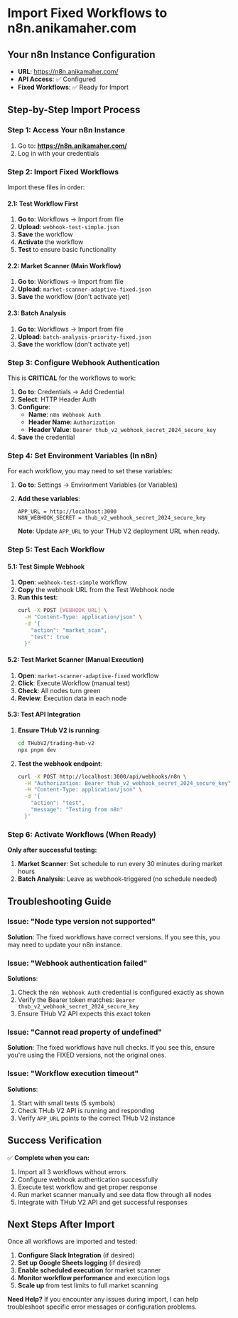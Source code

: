 # Import Fixed Workflows to n8n.anikamaher.com

## Your n8n Instance Configuration

- **URL**: https://n8n.anikamaher.com/
- **API Access**: ✅ Configured  
- **Fixed Workflows**: ✅ Ready for Import

## Step-by-Step Import Process

### Step 1: Access Your n8n Instance

1. Go to: **https://n8n.anikamaher.com/**
2. Log in with your credentials

### Step 2: Import Fixed Workflows

Import these files in order:

#### 2.1: Test Workflow First
1. **Go to**: Workflows → Import from file
2. **Upload**: `webhook-test-simple.json`
3. **Save** the workflow
4. **Activate** the workflow
5. **Test** to ensure basic functionality

#### 2.2: Market Scanner (Main Workflow)
1. **Go to**: Workflows → Import from file
2. **Upload**: `market-scanner-adaptive-fixed.json`
3. **Save** the workflow (don't activate yet)

#### 2.3: Batch Analysis
1. **Go to**: Workflows → Import from file  
2. **Upload**: `batch-analysis-priority-fixed.json`
3. **Save** the workflow (don't activate yet)

### Step 3: Configure Webhook Authentication

This is **CRITICAL** for the workflows to work:

1. **Go to**: Credentials → Add Credential
2. **Select**: HTTP Header Auth
3. **Configure**:
   - **Name**: `n8n Webhook Auth`
   - **Header Name**: `Authorization`
   - **Header Value**: `Bearer thub_v2_webhook_secret_2024_secure_key`
4. **Save** the credential

### Step 4: Set Environment Variables (In n8n)

For each workflow, you may need to set these variables:

1. **Go to**: Settings → Environment Variables (or Variables)
2. **Add these variables**:
   ```
   APP_URL = http://localhost:3000
   N8N_WEBHOOK_SECRET = thub_v2_webhook_secret_2024_secure_key
   ```

   **Note**: Update `APP_URL` to your THub V2 deployment URL when ready.

### Step 5: Test Each Workflow

#### 5.1: Test Simple Webhook
1. **Open**: `webhook-test-simple` workflow
2. **Copy** the webhook URL from the Test Webhook node
3. **Run this test**:
   ```bash
   curl -X POST [WEBHOOK_URL] \
     -H "Content-Type: application/json" \
     -d '{
       "action": "market_scan",
       "test": true
     }'
   ```

#### 5.2: Test Market Scanner (Manual Execution)
1. **Open**: `market-scanner-adaptive-fixed` workflow
2. **Click**: Execute Workflow (manual test)
3. **Check**: All nodes turn green
4. **Review**: Execution data in each node

#### 5.3: Test API Integration
1. **Ensure THub V2 is running**:
   ```bash
   cd THubV2/trading-hub-v2
   npx pnpm dev
   ```

2. **Test the webhook endpoint**:
   ```bash
   curl -X POST http://localhost:3000/api/webhooks/n8n \
     -H "Authorization: Bearer thub_v2_webhook_secret_2024_secure_key" \
     -H "Content-Type: application/json" \
     -d '{
       "action": "test",
       "message": "Testing from n8n"
     }'
   ```

### Step 6: Activate Workflows (When Ready)

**Only after successful testing:**

1. **Market Scanner**: Set schedule to run every 30 minutes during market hours
2. **Batch Analysis**: Leave as webhook-triggered (no schedule needed)

## Troubleshooting Guide

### Issue: "Node type version not supported"
**Solution**: The fixed workflows have correct versions. If you see this, you may need to update your n8n instance.

### Issue: "Webhook authentication failed"  
**Solutions**:
1. Check the `n8n Webhook Auth` credential is configured exactly as shown
2. Verify the Bearer token matches: `Bearer thub_v2_webhook_secret_2024_secure_key`
3. Ensure THub V2 API expects this exact token

### Issue: "Cannot read property of undefined"
**Solution**: The fixed workflows have null checks. If you see this, ensure you're using the FIXED versions, not the original ones.

### Issue: "Workflow execution timeout"
**Solutions**:
1. Start with small tests (5 symbols)
2. Check THub V2 API is running and responding
3. Verify `APP_URL` points to the correct THub V2 instance

## Success Verification

✅ **Complete when you can:**
1. Import all 3 workflows without errors
2. Configure webhook authentication successfully  
3. Execute test workflow and get proper response
4. Run market scanner manually and see data flow through all nodes
5. Integrate with THub V2 API and get successful responses

## Next Steps After Import

Once all workflows are imported and tested:

1. **Configure Slack Integration** (if desired)
2. **Set up Google Sheets logging** (if desired)  
3. **Enable scheduled execution** for market scanner
4. **Monitor workflow performance** and execution logs
5. **Scale up** from test limits to full market scanning

**Need Help?** If you encounter any issues during import, I can help troubleshoot specific error messages or configuration problems.